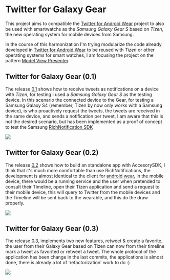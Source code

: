 Twitter for Galaxy Gear
===============================

This project aims to compatible the [Twitter for Android Wear](https://github.com/saulmm/android_wear_twitter) project to also be used with smartwatchs as the _Samsung Galaxy Gear S_ based on _Tizen_, the new operating system for mobile devices from Samsung.

In the course of this harmonization I'm trying modularize the code already developed in [Twitter for Android Wear](https://github.com/saulmm/android_wear_twitter) to be reused with _Tizen_ or other operating systems for smart watches, I am focusing the project on the pattern [Model View Presenter](http://en.wikipedia.org/wiki/Model%E2%80%93view%E2%80%93presenter).

## Twitter for Galaxy Gear (0.1)

The release [0.1](https://github.com/saulmm/twitter-for-galaxy-gear/releases) shows how to receive tweets as notifications on a device with _Tizen_, for testing I used a _Samsung Galaxy Gear S_ as the testing device. In this scenario the connected device to the Gear, for testing a Samsung Galaxy S4 (remember, Tizen by now only works with a Samsung device), is who proactively  request the tweets, the tweets are received in the same device, and sends a notification per tweet, I am aware that this is not the desired scenario, but has been implemented as a proof of concept to test the Samsung [RichNotification SDK](http://developer.samsung.com/resources/rich-notification)

![](https://1e69a2a414c68eb9dd14c32f61f9866a4cf4d9f2.googledrive.com/host/0B62SZ3WRM2R2eUE4aHdmTnVnMGc)

## Twitter for Galaxy Gear (0.2)

The release [0.2](https://github.com/saulmm/twitter-for-galaxy-gear/releases)  shows how to build an standalone app with AccesorySDK, I think that it's much more comfortable than use RichNotifications, the development is almost identical to the client for [android wear](https://github.com/saulmm/android_wear_twitter), in the mobile device, there would be a running service and the user when pretended to consult their Timeline, open their Tizen application and send a request to their mobile device, this will query to Twitter from the mobile devices and the Timeline will be sent back to the wearable, and this do the draw properly.

![](https://googledrive.com/host/0B62SZ3WRM2R2bExhYkpacldGZEU)

## Twitter for Galaxy Gear (0.3)

The release [0.3](https://github.com/saulmm/twitter-for-galaxy-gear/releases), implements two new features, retweet & create a favorite, the user from their Galaxy Gear based on Tizen can now from their timeline mark a tweet as favorited or retweet a tweet. The whole protocol of the application has been change in the last commits, the applications is almost done, there is already a lot of 'refactorization' work to do :)

![](https://googledrive.com/host/0B62SZ3WRM2R2dFVlRmUwZEVfZUk)


